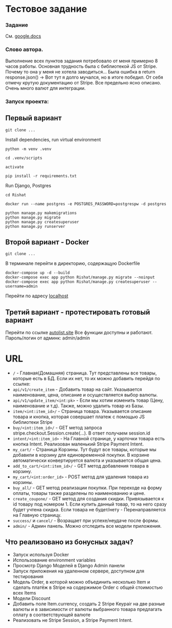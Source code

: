 # Тестовое задание

### Задание
См. [google.docs](https://docs.google.com/document/d/1RqJhk-pRDuAk4pH1uqbY9-8uwAqEXB9eRQWLSMM_9sI/edit#)

### Слово автора. 

Выполнение всех пунктов задания потребовало от меня примерно 8 часов работы. Основная трудность была с библиотекой JS от Stripe.
Почему то она у меня не хотела заводиться... Была ошибка в return response.json() -> Вот тут я долго мучался, но в итоге победил. 
От себя отмечу крутую документацию от Stripe. Все предельно ясно описано. Очень много валют для интеграции.


### Запуск проекта:

## Первый вариант
```
git clone ...
```
Install dependencies, run virtual environment
```
python -m venv .venv
```
```
cd .venv/scripts
```
```
activate
```
```
pip install -r requirements.txt
``` 
Run Django, Postgres
```
cd Rishat
```
```
docker run --name postgres -e POSTGRES_PASSWORD=postgrespw -d postgres
```
```
python manage.py makemigrations
python manage.py migrate
python manage.py createsuperuser
python manage.py runserver
```

## Второй вариант - Docker
```
git clone ...
```
В терминале перейти в директорию, содержащую Dockerfile
```
docker-compose up -d --build
docker-compose exec app python Rishat/manage.py migrate --noinput
docker-compose exec app python Rishat/manage.py createsuperuser --username=admin
```
Перейти по адресу [localhost](http://127.0.0.1:8000/)

## Третий вариант - протестировать готовый вариант
Перейти по ссылке [autolist.site](http://autolist.site/)
Все функции доступны и работают. 
Пароль/логин от админк: admin/admin

# URL

- `/` - Главная(Домашняя) страница. 
Тут представлены все товары, которые есть в БД. Если их нет, то их можно добавить перейдя по ссылке:
- `api/v1/create_item` - Добавить товар на сайт. Указывается наименование, цена, описание и осуществляется выбор валюты. 
- `api/v1/update_item/<int:pk>` - Если мы хотим изменить товар (Цену, наименование и т.д). Также, можно удалить товар из Базы. 
- `item/<int:item_id>/` - Страница товара. Указывается описание товара и кнопка, которая совершает платеж с помощью JS библиотеки Stripe
- `buy/<int:item_id>/` - GET метод запроса stripe.checkout.Session.create(...). В ответ получаем session.id
- `intent/<int:item_id>` - На Главной странице, у карточки товара есть кнопка Intent. Реализован маленький Stripe Payment Intent.
- `my_cart/` - Страница Корзины. Тут будут все товары, которые мы добавили в корзину для единовременной покупки. 
В корзине автоматически конвертируется валюта и указывается общая цена.
- `add_to_cart/<int:item_id>/` - GET метод добавления товара в корзину. 
- `my_cart/<int:order_id>` - POST метод для удаления товара из корзины. 
- `buy_all/` - GET метод реализации покупки. При переходе на форму оплаты, товары также разделены по наименованию и цене. 
- `create_coupone/` - GET метод для создания скидки. Привязывается к id товару под номером 1. Если купить данный товар, то на него сразу будет учтена скидка. Если товара не будет/нету - Перенаправляется на Главную страницу. 
- `success/` и `cancel/` - Возращает при успехе/неудаче после формы. 
- `admin/` - Админ панель. Можно отследить все модели приложения.

## Что реализовано из бонусных задач? 
+ Запуск используя Docker
+ Использование environment variables
+ Просмотр Django Моделей в Django Admin панели
+ Запуск приложения на удаленном сервере, доступном для тестирования
+ Модель Order, в которой можно объединить несколько Item и сделать платёж в Stripe на содержимое Order c общей стоимостью всех Items
+ Модели Discount
+ Добавить поле Item.currency, создать 2 Stripe Keypair на две разные валюты и в зависимости от валюты выбранного товара предлагать оплату в соответствующей валюте
+ Реализовать не Stripe Session, а Stripe Payment Intent.

